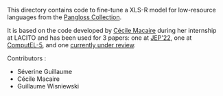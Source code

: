 This directory contains code to fine-tune a XLS-R model for low-resource languages from the [Pangloss Collection](https://pangloss.cnrs.fr/).

It is based on the code developed by [Cécile Macaire](https://github.com/macairececile) during her internship at LACITO and has been used for 3 papers: one at [JEP'22](https://hal.archives-ouvertes.fr/halshs-03625580), one at [ComputEL-5](https://halshs.archives-ouvertes.fr/halshs-03647315), and one [currently under review](https://hal.archives-ouvertes.fr/halshs-03625581). 

Contributors :
- Séverine Guillaume
- Cécile Macaire
- Guillaume Wisniewski
